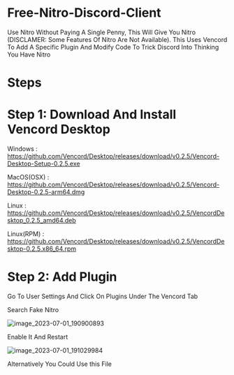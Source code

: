 # Free-Nitro-Discord-Client
Use Nitro Without Paying A Single Penny, This Will Give You Nitro (DISCLAMER: Some Features Of Nitro Are Not Available). This Uses Vencord To Add A Specific Plugin And Modify Code To Trick Discord Into Thinking You Have Nitro

# Steps
# Step 1: Download And Install Vencord Desktop 

Windows : https://github.com/Vencord/Desktop/releases/download/v0.2.5/Vencord-Desktop-Setup-0.2.5.exe

MacOS(OSX) : https://github.com/Vencord/Desktop/releases/download/v0.2.5/Vencord-Desktop-0.2.5-arm64.dmg

Linux : https://github.com/Vencord/Desktop/releases/download/v0.2.5/VencordDesktop_0.2.5_amd64.deb

Linux(RPM) : https://github.com/Vencord/Desktop/releases/download/v0.2.5/VencordDesktop-0.2.5.x86_64.rpm

# Step 2: Add Plugin

Go To User Settings And Click On Plugins Under The Vencord Tab

Search Fake Nitro

![image_2023-07-01_190900893](https://github.com/JuviGamez/Free-Nitro-Discord-Client/assets/89625667/e533c680-14ce-41e1-92cc-67d9f0f01fdb)

Enable It And Restart

![image_2023-07-01_191029984](https://github.com/JuviGamez/Free-Nitro-Discord-Client/assets/89625667/1024035c-08f5-4596-b290-543bac37987c)

Alternatively You Could Use this File 
